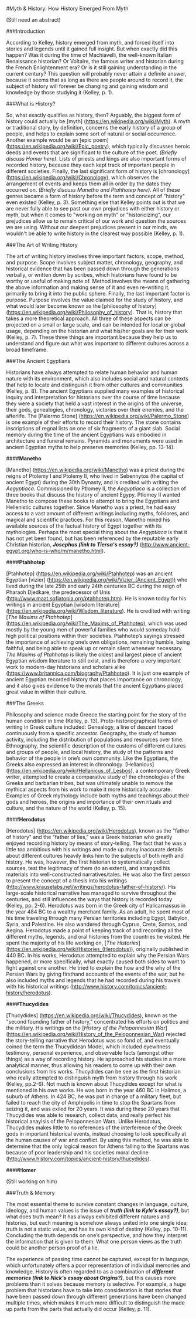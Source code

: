 #Myth & History: How History Emerged From Myth

(Still need an abstract)

###Introduction 

According to Kelley, history emerged from myth, and forced itself into stories and legends until it gained full insight. But when exactly did this happen? Was it during the time of Machiavelli, the well-known Italian Renaissance historian? Or Voltaire, the famous writer and historian during the French Enlightenment era? Or is it still gaining understanding in the current century? This question will probably never attain a definite answer, because it seems that as long as there are people around to record it, the subject of history will forever be changing and gaining wisdom and knowledge by those studying it (Kelley, p. 1). 

###What is History?

So, what exactly qualifies as history, then? Arguably, the biggest form of history could actually be [myth] (https://en.wikipedia.org/wiki/Myth). A myth or traditional story, by definition, concerns the early history of a group of people, and helps to explain some sort of natural or social occurrence. Another example would be an [epic poem] (https://en.wikipedia.org/wiki/Epic_poetry), which typically discusses heroic deeds and events that are significant to the culture of the poet. *(Briefly discuss Homer here)*. Lists of priests and kings are also important forms of recorded history, because they each kept track of important people in different societies. Finally, the last significant form of history is [chronology] (https://en.wikipedia.org/wiki/Chronology), which observes the arrangement of events and keeps them all in order by the dates they occurred on. *(Briefly discuss Manetho and Ptahhotep here)*. All of these genres became a form of history before the term and concept of "history" even existed (Kelley, p. 3). Something else that Kelley points out is that we are never fully able to see past our own prejudices with either history or myth, but when it comes to "working on myth" or "historicizing", our prejudices allow us to remain critical of our work and question the sources we are using. Without our deepest prejudices present in our minds, we wouldn't be able to write history in the clearest way possible (Kelley, p. 1). 

###The Art of Writing History

The art of writing history involves three important factors, scope, method, and purpose. Scope involves subject matter, chronology, geography, and historical evidence that has been passed down through the generations verbally, or written down by scribes, which historians have found to be worthy or useful of making note of. Method involves the means of gathering the above information and making sense of it and even re-writing it, primarily to bring it into the public sphere. Finally, the last important factor is purpose. Purpose involves the value claimed for the study of history, and what would later become known as the [philosophy of history] (https://en.wikipedia.org/wiki/Philosophy_of_history). That is, history that takes a more theoretical approach. All three of these aspects can be projected on a small or large scale, and can be intended for local or global usage, depending on the historian and what his/her goals are for their work (Kelley, p. 7). These three things are important because they help us to understand and figure out what was important to different cultures across a broad timeframe. 

###The Ancient Egyptians

Historians have always attempted to relate human behavior and human nature with its environment, which also includes social and natural contexts that help to locate and distinguish it from other cultures and communities (Kelley, p. 8). The ancient Egyptians supplied many examples of historical inquiry and interpretation for historians over the course of time because they were a society that held a vast interest in the origins of the universe, their gods, genealogies, chronology, victories over their enemies, and the afterlife. The [Palermo Stone] (https://en.wikipedia.org/wiki/Palermo_Stone) is one example of their efforts to record their history. The stone contains inscriptions of regnal lists on one of six fragments of a giant slab. Social memory during the time of the ancient Egyptians was embodied in architecture and funeral remains. Pyramids and monuments were used in ancient Egyptian myths to help preserve memories (Kelley, pp. 13-14). 

####**Manetho**

[Manetho] (https://en.wikipedia.org/wiki/Manetho) was a priest during the reigns of Ptolemy I and Ptolemy II, who lived in Sebennytos (the capital of ancient Egypt) during the 30th Dynasty, and is credited with writing the *Aegyptiaca*. Commissioned by Ptlomey II, the *Aegyptiaca* is a collection of three books that discuss the history of ancient Egypy. Ptlomey II wanted Manetho to compose these books to attempt to bring the Egyptians and Hellenistic cultures together. Since Manetho was a priest, he had easy access to a vast amount of different writings including myths, folklores, and magical and scientific practices. For this reason, Manetho mixed his available sources of the factual history of Egypt together with its mythologies. Perhaps the most special thing about the *Aegyptiaca* is that it has not yet been found, but has been referenced by the reputable early Christian historian, ***Josephus (link to Tiersa's essay?)*** (http://www.ancient-egypt.org/who-is-who/m/manetho.html).    

####**Ptahhotep**

[Ptahhotep] (https://en.wikipedia.org/wiki/Ptahhotep) was an ancient Egyptian [vizier] (https://en.wikipedia.org/wiki/Vizier_(Ancient_Egypt)) who lived during the late 25th and early 24th centuries BC during the reign of Pharaoh Djedkare, the predecessor of Unis (http://www.maat.sofiatopia.org/ptahhotep.htm). He is known today for his writings in ancient Egyptian [wisdom literature] (https://en.wikipedia.org/wiki/Wisdom_literature). He is credited with writing [*The Maxims of Ptahhotep*] (https://en.wikipedia.org/wiki/The_Maxims_of_Ptahhotep), which was used mostly by the young men of powerful families who would someday hold high political positions within their societies. Ptahhotep’s sayings stressed the importance of achieving one’s own obligations, remaining humble, being faithful, and being able to speak up or remain silent whenever necessary. *The Maxims of Ptahhotep* is likely the oldest and largest piece of ancient Egyptian wisdom literature to still exist, and is therefore a very important work to modern-day historians and scholars alike (https://www.britannica.com/biography/Ptahhotep). It is just one example of ancient Egyptian recorded history that places importance on chronology, and it also gives evidence to the morals that the ancient Egyptians placed great value in within their culture.  
	
###The Greeks

Philosophy and science made Greece the starting point for the story of the human condition in time (Kelley, p. 13). Proto-historiographical forms of writing in Greek culture included: Genealogy, a line of descent traced continuously from a specific ancestor. Geography, the study of human activity, including the distribution of populations and resources over time. Ethnography, the scientific description of the customs of different cultures and groups of people, and local history, the study of the patterns and behavior of the people in one’s own community. Like the Egyptians, the Greeks also expressed an interest in chronology. [Hellanicus] (https://en.wikipedia.org/wiki/Hellanicus_of_Lesbos), a contemporary Greek writer, attempted to create a comparative study of the chronologies of the Greeks and barbarian tribes, but was ultimately unable to remove the mythical aspects from his work to make it more historically accurate. Examples of Greek mythology include both myths and teachings about their gods and heroes, the origins and importance of their own rituals and culture, and the nature of the world (Kelley, p. 15). 

####**Herodotus**

[Herodotus] (https://en.wikipedia.org/wiki/Herodotus), known as the "father of history" and the "father of lies," was a Greek historian who greatly enjoyed recording history by means of story-telling. The fact that he was a little too ambitious with his writings and made up many inaccurate details about different cultures heavily links him to the subjects of both myth and history. He was, however, the first historian to systematically collect sources, test the legitimacy of them (to an extent), and arranged his materials into well-constructed narratives/tales. He was also the first person to present the concept of a thesis into his writings (http://www.krauselabs.net/writings/herodotus-father-of-history/). His large-scale historical narrative has managed to survive throughout the centuries, and still influences the ways that history is recorded today (Kelley, pp. 2-6). Herodotus was born in the Greek city of Halicarnassus in the year 484 BC to a wealthy merchant family. As an adult, he spent most of his time traveling through many Persian territories including Egypt, Babylon, Syria, and Palestine. He also wandered through Cyprus, Crete, Samos, and Aegina. Herodotus made a point of keeping track of and recording all the different myths, legends, and oral histories from the countries he visited. He spent the majority of his life working on, [*The Histories*] (https://en.wikipedia.org/wiki/Histories_(Herodotus)), originally published in 440 BC. In his works, Herodotus attempted to explain why the Persian Wars happened, or more specifically, what exactly caused both sides to want to fight against one another. He tried to explain the how and the why of the Persian Wars by giving firsthand accounts of the events of the war, but he also included myths and legends that he had recorded during his travels with his historical writings (http://www.history.com/topics/ancient-history/herodotus).

####**Thucydides**

[Thucydides] (https://en.wikipedia.org/wiki/Thucydides), known as the "second founding father of history," concentrated his efforts on politics and the military. His writings on the [*History of the Peloponnesian War*] (https://en.wikipedia.org/wiki/History_of_the_Peloponnesian_War) rejected the story-telling narrative that Herodotus was so fond of, and eventually coined the term the Thucydidean Model, which included eyewitness testimony, personal experience, and observable facts (amongst other things) as a way of recording history. He approached his studies in a more analytical manner, thus allowing his readers to come up with their own conclusions from his works. Thucydides can be see as the first historian who really attempted to distinguish myth from history through his work (Kelley, pp.2-6). Not much is known about Thucydides except for what is mentioned in his own works. He was born in the year 460 BC in Halimos, a suburb of Athens. In 424 BC, he was put in charge of a military fleet, but failed to reach the city of Amphipolis in time to stop the Spartans from seizing it, and was exiled for 20 years. It was during these 20 years that Thucydides was able to research, collect data, and really perfect his historical anaylsis of the Peloponnesian Wars. Unlike Herodotus, Thucydides makes little to no references of the interference of the Greek gods in important historical events, instead choosing to look specifically at the human causes of war and conflict. By using this method, he was able to determine that the only logical reason for Athens falling to the Spartans was because of poor leadership and his societies moral decline (http://www.history.com/topics/ancient-history/thucydides).  

####**Homer**

(Still working on him)

###Truth & Memory

The most essential theme to survive constant changes in language, culture, ideology, and human values is the issue of ***truth (link to Kyle's essay?)***, but what does truth mean? It has always exhibited different natures and histories, but each meaning is somehow always united into one single idea; truth is not a static value, and has its own kind of destiny (Kelley, pp. 10-11). Concluding the truth depends on one’s perspective, and how they interpret the information that is given to them. What one person views as the truth could be another person proof of a lie.  

The experience of passing time cannot be captured, except for in language, which unfortunately offers a poor representation of individual memories and knowledge. History is often regarded to as a combination of ***different memories (link to Nick's essay about Origins?)***, but this causes more problems than it solves because memory is selective. For example, a huge problem that historians have to take into consideration is that stories that have been passed down through different generations have been changed multiple times, which makes it much more difficult to distinguish the made up parts from the parts that actually did occur (Kelley, p. 11).
